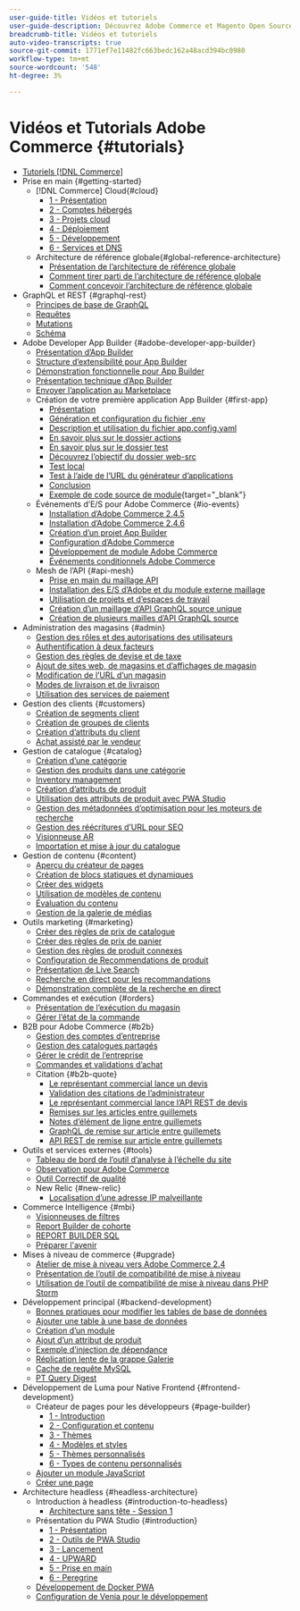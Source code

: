 ```yaml
---
user-guide-title: Vidéos et tutoriels
user-guide-description: Découvrez Adobe Commerce et Magento Open Source par le biais de vidéos et de tutoriels.
breadcrumb-title: Vidéos et tutoriels
auto-video-transcripts: true
source-git-commit: 1771ef7e11482fc663bedc162a48acd394bc0980
workflow-type: tm+mt
source-wordcount: '548'
ht-degree: 3%

---
```



# Vidéos et Tutorials Adobe Commerce {#tutorials}

+ [Tutoriels [!DNL Commerce]](overview.md)
+ Prise en main {#getting-started}
   + [!DNL Commerce] Cloud{#cloud}
      + [1 - Présentation](../cloud/1-overview.md)
      + [2 - Comptes hébergés](../cloud/2-accounts.md)
      + [3 - Projets cloud](../cloud/3-projects.md)
      + [4 - Déploiement](../cloud/4-deployment.md)
      + [5 - Développement](../cloud/5-dev-config.md)
      + [6 - Services et DNS](../cloud/6-launch.md)
   + Architecture de référence globale{#global-reference-architecture}
      + [Présentation de l’architecture de référence globale](../global-reference-architecture/what-is-global-reference-architecture.md)
      + [Comment tirer parti de l’architecture de référence globale](../global-reference-architecture/how-do-you-leverage-global-reference-architecture.md)
      + [Comment concevoir l’architecture de référence globale](../global-reference-architecture/how-do-you-architect-global-reference-architecture.md)
+ GraphQL et REST {#graphql-rest}
   + [Principes de base de GraphQL](../graphql-rest/intro-graphql.md)
   + [Requêtes](../graphql-rest/graphql-queries.md)
   + [Mutations](../graphql-rest/graphql-mutations.md)
   + [Schéma](../graphql-rest/graphql-schema.md)
+ Adobe Developer App Builder {#adobe-developer-app-builder}
   + [Présentation d’App Builder](../app-builder/introduction-to-app-builder.md)
   + [Structure d’extensibilité pour App Builder](../app-builder/extensibility-framework-commerce-eventing.md)
   + [Démonstration fonctionnelle pour App Builder](../app-builder/app-builder-functional-demonstration.md)
   + [Présentation technique d’App Builder](../app-builder/app-builder-technical-overview.md)
   + [Envoyer l’application au Marketplace](../app-builder/submit-app-process.md)
   + Création de votre première application App Builder {#first-app}
      + [Présentation](../app-builder/first-app/overview.md)
      + [Génération et configuration du fichier .env](../app-builder/first-app/env-file.md)
      + [Description et utilisation du fichier app.config.yaml](../app-builder/first-app/app-config-yaml-file.md)
      + [En savoir plus sur le dossier actions](../app-builder/first-app/actions-folder.md)
      + [En savoir plus sur le dossier test](../app-builder/first-app/test-folder.md)
      + [Découvrez l’objectif du dossier web-src](../app-builder/first-app/web-src-folder.md)
      + [Test local](../app-builder/first-app/testing-locally.md)
      + [Test à l’aide de l’URL du générateur d’applications](../app-builder/first-app/testing-app-builder-url.md)
      + [Conclusion](../app-builder/first-app/conclusion.md)
      + [Exemple de code source de module](https://github.com/magento/app-builder-samples){target="_blank"}
   + Événements d’E/S pour Adobe Commerce {#io-events}
      + [Installation d’Adobe Commerce 2.4.5](../io-events/2-4-5-installation.md)
      + [Installation d’Adobe Commerce 2.4.6](../io-events/2-4-6-installation.md)
      + [Création d’un projet App Builder](../io-events/create-app-builder-project.md)
      + [Configuration d’Adobe Commerce](../io-events/configure-commerce.md)
      + [Développement de module Adobe Commerce](../io-events/commerce-module-development.md)
      + [Événements conditionnels Adobe Commerce](../io-events/conditional-events.md)
   + Mesh de l’API {#api-mesh}
      + [Prise en main du maillage API](../api-mesh/getting-started-api-mesh.md)
      + [Installation des E/S d’Adobe et du module externe maillage](../api-mesh/installing-aio-mesh-plugin.md)
      + [Utilisation de projets et d’espaces de travail](../api-mesh/aio-projects-workspaces.md)
      + [Création d’un maillage d’API GraphQL source unique](../api-mesh/graphql-single-source.md)
      + [Création de plusieurs mailles d’API GraphQL source](../api-mesh/graphql-multiple-source.md)
+ Administration des magasins {#admin}
   + [Gestion des rôles et des autorisations des utilisateurs](../site-management/users-roles-permissions.md)
   + [Authentification à deux facteurs](../site-management/two-factor-authentication.md)
   + [Gestion des règles de devise et de taxe](../site-management/currency-tax-rules.md)
   + [Ajout de sites web, de magasins et d’affichages de magasin](../site-management/add-websites-stores-views.md)
   + [Modification de l’URL d’un magasin](../site-management/change-store-url.md)
   + [Modes de livraison et de livraison](../site-management/shipping-delivery.md)
   + [Utilisation des services de paiement](../site-management/payment-services.md)
+ Gestion des clients {#customers}
   + [Création de segments client](../site-management/customer-segments.md)
   + [Création de groupes de clients](../site-management/customer-groups.md)
   + [Création d’attributs du client](../site-management/customer-attributes.md)
   + [Achat assisté par le vendeur](../site-management/seller-assisted-shopping.md)
+ Gestion de catalogue {#catalog}
   + [Création d’une catégorie](../site-management/category-create.md)
   + [Gestion des produits dans une catégorie](../site-management/category-products.md)
   + [Inventory management](../site-management/inventory-management.md)
   + [Création d’attributs de produit](../site-management/product-attributes-create.md)
   + [Utilisation des attributs de produit avec PWA Studio](../site-management/product-attributes-pwa.md)
   + [Gestion des métadonnées d’optimisation pour les moteurs de recherche](../site-management/seo-metadata.md)
   + [Gestion des réécritures d’URL pour SEO](../site-management/seo-url-rewrites.md)
   + [Visionneuse AR](../site-management/augmented-reality.md)
   + [Importation et mise à jour du catalogue](../site-management/catalog-import.md)
+ Gestion de contenu {#content}
   + [Aperçu du créateur de pages](../site-management/page-builder-overview.md)
   + [Création de blocs statiques et dynamiques](../site-management/static-dynamic-blocks.md)
   + [Créer des widgets](../site-management/widgets.md)
   + [Utilisation de modèles de contenu](../site-management/content-templates.md)
   + [Évaluation du contenu](../site-management/content-staging.md)
   + [Gestion de la galerie de médias](../site-management/media-gallery.md)
+ Outils marketing {#marketing}
   + [Créer des règles de prix de catalogue](../site-management/catalog-price-rules.md)
   + [Créer des règles de prix de panier](../site-management/cart-price-rules.md)
   + [Gestion des règles de produit connexes](../site-management/related-product-rules.md)
   + [Configuration de Recommendations de produit](../site-management/product-recommendations.md)
   + [Présentation de Live Search](../site-management/live-search.md)
   + [Recherche en direct pour les recommandations](../site-management/live-search-recommendations.md)
   + [Démonstration complète de la recherche en direct](../site-management/live-search-full-demonstration.md)
+ Commandes et exécution {#orders}
   + [Présentation de l’exécution du magasin](../site-management/store-fulfillment.md)
   + [Gérer l’état de la commande](../site-management/order-status.md)
+ B2B pour Adobe Commerce {#b2b}
   + [Gestion des comptes d’entreprise](../b2b/company-accounts.md)
   + [Gestion des catalogues partagés](../b2b/shared-catalogs.md)
   + [Gérer le crédit de l’entreprise](../b2b/company-credit.md)
   + [Commandes et validations d’achat](../b2b/purchase-orders.md)
   + Citation {#b2b-quote}
      + [Le représentant commercial lance un devis](../b2b/sales-rep-initiates-quote.md)
      + [Validation des citations de l’administrateur](../b2b/quote-validation-admin-panel.md)
      + [Le représentant commercial lance l’API REST de devis](../b2b/sales-rep-initiates-quote-api.md)
      + [Remises sur les articles entre guillemets](../b2b/quote-line-item-discount.md)
      + [Notes d’élément de ligne entre guillemets](../b2b/quote-line-item-notes.md)
      + [GraphQL de remise sur article entre guillemets](../b2b/quote-graphql-line-item-discount.md)
      + [API REST de remise sur article entre guillemets](../b2b/quote-rest-api-line-item-notes.md)
+ Outils et services externes {#tools}
   + [Tableau de bord de l’outil d’analyse à l’échelle du site](../tools/site-wide-analysis-tool.md)
   + [Observation pour Adobe Commerce](../tools/observation-tool.md)
   + [Outil Correctif de qualité](../tools/quality-patch-tool.md)
   + New Relic {#new-relic}
      + [Localisation d’une adresse IP malveillante](../new-relic/malicious-ip.md)
+ Commerce Intelligence {#mbi}
   + [Visionneuses de filtres](../business-intelligence/filter-sets.md)
   + [Report Builder de cohorte](../business-intelligence/cohort-report-builder.md)
   + [REPORT BUILDER SQL](../business-intelligence/sql-report-builder.md)
   + [Préparer l&#39;avenir](../business-intelligence/prepare-for-future.md)
+ Mises à niveau de commerce {#upgrade}
   + [Atelier de mise à niveau vers Adobe Commerce 2.4](../upgrade/2.4-upgrade-workshop.md)
   + [Présentation de l’outil de compatibilité de mise à niveau](../upgrade/upgrade-compatibility-tool-overview.md)
   + [Utilisation de l’outil de compatibilité de mise à niveau dans PHP Storm](../upgrade/uct-phpstorm.md)
+ Développement principal {#backend-development}
   + [Bonnes pratiques pour modifier les tables de base de données](https://experienceleague.adobe.com/docs/commerce-operations/implementation-playbook/best-practices/development/modifying-core-and-third-party-tables.html)
   + [Ajouter une table à une base de données](../backend-development/new-db-table.md)
   + [Création d’un module](../backend-development/create-module.md)
   + [Ajout d’un attribut de produit](../backend-development/add-product-attribute.md)
   + [Exemple d’injection de dépendance](../backend-development/dependency-injection.md)
   + [Réplication lente de la grappe Galerie](../backend-development/galera-db-slow-replication.md)
   + [Cache de requête MySQL](../backend-development/mysql-query-cache.md)
   + [PT Query Digest](../backend-development/pt-query-digest.md)
+ Développement de Luma pour Native Frontend {#frontend-development}
   + Créateur de pages pour les développeurs {#page-builder}
      + [1 - Introduction](../frontend-development/page-builder/1-intro-case-studies.md)
      + [2 - Configuration et contenu](../frontend-development/page-builder/2-config-create-content.md)
      + [3 - Thèmes](../frontend-development/page-builder/3-themes.md)
      + [4 - Modèles et styles](../frontend-development/page-builder/4-admin-templates-apply-styles.md)
      + [5 - Thèmes personnalisés](../frontend-development/page-builder/5-customize-theme.md)
      + [6 - Types de contenu personnalisés](../frontend-development/page-builder/6-custom-content-types.md)
   + [Ajouter un module JavaScript](../frontend-development/add-javascript-module.md)
   + [Créer une page](../frontend-development/create-page.md)
+ Architecture headless {#headless-architecture}
   + Introduction à headless {#introduction-to-headless}
      + [Architecture sans tête - Session 1](../headless/session-1.md)
   + Présentation du PWA Studio {#introduction}
      + [1 - Présentation](../pwa/introduction/1-overview.md)
      + [2 - Outils de PWA Studio](../pwa/introduction/2-pwa-studio-tools.md)
      + [3 - Lancement](../pwa/introduction/3-launch.md)
      + [4 - UPWARD](../pwa/introduction/4-upward.md)
      + [5 - Prise en main](../pwa/introduction/5-getting-started.md)
      + [6 - Peregrine](../pwa/introduction/6-peregrine.md)
   + [Développement de Docker PWA](../pwa/pwa-docker-development.md)
   + [Configuration de Venia pour le développement](../pwa/set-up-venia-for-dev.md)
